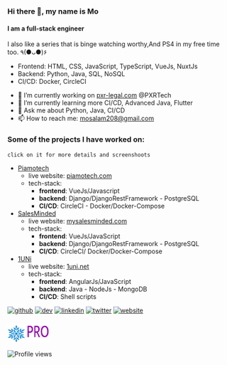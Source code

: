 ### Hi there 👋, my name is Mo
#### I am a full-stack engineer


I also like a series that is binge watching worthy,And PS4 in my free time too. ٩(●ᴗ●)۶


- Frontend: HTML, CSS, JavaScript, TypeScript, VueJs, NuxtJs
- Backend: Python, Java, SQL, NoSQL
- CI/CD: Docker, CircleCI
</ln>


- 🔭 I’m currently working on [pxr-legal.com](https://pxr-legal.com) @PXRTech 
- 🌱 I’m currently learning more  CI/CD, Advanced Java, Flutter 
- 💬 Ask me about Python, Java, CI/CD 
- 📫 How to reach me: mosalam208@gmail.com 

### Some of the projects I have worked on:
```
click on it for more details and screenshoots
```
- [Piamotech](https://github.com/m7salam/m7salam/blob/master/piamotech.md)
  * live website: [piamotech.com](https://piamotech.com)
  * tech-stack:
    - **frontend**: VueJs/Javascript
    - **backend**: Django/DjangoRestFramework - PostgreSQL
    - **CI/CD**: CircleCI - Docker/Docker-Compose
- [SalesMinded](https://github.com/m7salam/m7salam/blob/master/salesminded.md)
  * live website: [mysalesminded.com](https://mysalesminded.com)
  * tech-stack:
    - **frontend**: VueJs/JavaScript
    - **backend**: Django/DjangoRestFramework - PostgreSQL
    - **CI/CD**: CircleCI/ Docker/Docker-Compose
- [1UNi](https://github.com/m7salam/m7salam/blob/master/1uni.md)
  * live website: [1uni.net](https://1uni.net)
  * tech-stack:
    - **frontend**: AngularJs/JavaScript
    - **backend**: Java - NodeJs - MongoDB 
    - **CI/CD**: Shell scripts
    
 
[<img src='https://cdn.jsdelivr.net/npm/simple-icons@3.0.1/icons/github.svg' alt='github' height='40'>](https://github.com/m7salam)  [<img src='https://cdn.jsdelivr.net/npm/simple-icons@3.0.1/icons/dev-dot-to.svg' alt='dev' height='40'>](https://dev.to/m7salam)  [<img src='https://cdn.jsdelivr.net/npm/simple-icons@3.0.1/icons/linkedin.svg' alt='linkedin' height='40'>](https://www.linkedin.com/in/m7salam/)  [<img src='https://cdn.jsdelivr.net/npm/simple-icons@3.0.1/icons/twitter.svg' alt='twitter' height='40'>](https://twitter.com/m7salam)  [<img src='https://cdn.jsdelivr.net/npm/simple-icons@3.0.1/icons/icloud.svg' alt='website' height='40'>](https://mosalam.me)  

<a href='https://archiveprogram.github.com/'><img src='https://raw.githubusercontent.com/acervenky/animated-github-badges/master/assets/acbadge.gif' width='40' height='40'></a> <a href='https://github.com/pricing'><img src='https://raw.githubusercontent.com/acervenky/animated-github-badges/master/assets/pro.gif' width='50' height='50'></a>



![Profile views](https://gpvc.arturio.dev/m7salam) 
